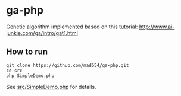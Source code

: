 # ga-php
Genetic algorithm implemented based on this tutorial: http://www.ai-junkie.com/ga/intro/gat1.html

## How to run
```
git clone https://github.com/mad654/ga-php.git
cd src
php SimpleDemo.php
```

See [src/SimpleDemo.php](src/SimpleDemo.php) for details.

